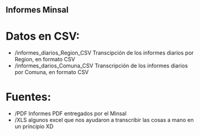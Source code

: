 ## Informes Minsal



# Datos en CSV:

* /informes_diarios_Region_CSV Transcipción de los informes diarios por Region, en formato CSV
* /informes_darios_Comuna_CSV Transcripción de los informes diarios por Comuna, en formato CSV


# Fuentes:

* /PDF Informes PDF entregados por el Minsal
* /XLS algunos excel que nos ayudaron a transcribir las cosas a mano en un principio XD
